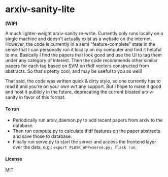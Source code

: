 
# arxiv-sanity-lite


**(WIP)**

A much lighter-weight arxiv-sanity re-write. Currently only runs locally on a single machine and doesn't actually exist as a website on the internet. However, the code is currently in a semi "feature-complete" state in the sense that I can personally run it locally on my computer and find it helpful to me. Basically I find the papers that look good and use the UI to tag them under any category of interest. Then the code recommends other similar papers for each tag based on SVM on tfidf vectors constructed from abstracts. So that's pretty cool, and may be useful to you as well!

That said, the code was written quick & dirty style, so one currently has to read it and you're on your own wrt any support. But I hope to make it good and host it publicly in the future, deprecating the current bloated arxiv-sanity in favor of this format.


#### To run

- Periodically run arxiv_daemon.py to add recent papers from arxiv to the database.
- Then run compute.py to calculate tfidf features on the paper abstracts and save those to database.
- Finally run serve.py to start the server and access the frontend layer over the data, e.g.: `export FLASK_APP=serve.py; flask run`.


#### License

MIT